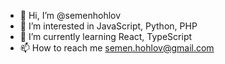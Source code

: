 - 👋 Hi, I’m @semenhohlov
- 👀 I’m interested in JavaScript, Python, PHP
- 🌱 I’m currently learning React, TypeScript
- 📫 How to reach me semen.hohlov@gmail.com

<!---
semenhohlov/semenhohlov is a ✨ special ✨ repository because its `README.md` (this file) appears on your GitHub profile.
You can click the Preview link to take a look at your changes.
--->

